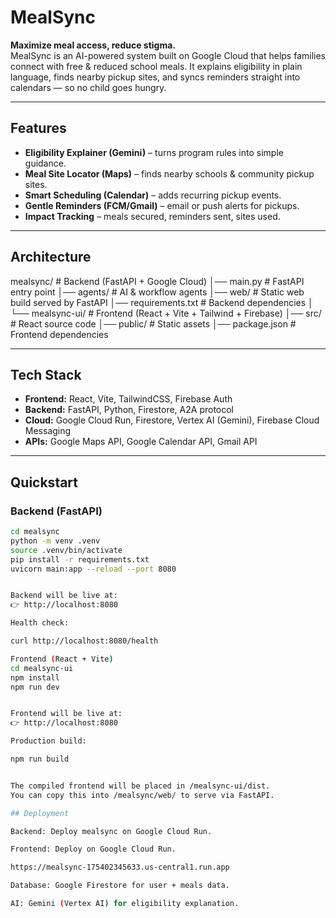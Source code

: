 # MealSync

**Maximize meal access, reduce stigma.**  
MealSync is an AI-powered system built on Google Cloud that helps families connect with free & reduced school meals. It explains eligibility in plain language, finds nearby pickup sites, and syncs reminders straight into calendars — so no child goes hungry.

---

## Features
- **Eligibility Explainer (Gemini)** – turns program rules into simple guidance.  
- **Meal Site Locator (Maps)** – finds nearby schools & community pickup sites.  
- **Smart Scheduling (Calendar)** – adds recurring pickup events.  
- **Gentle Reminders (FCM/Gmail)** – email or push alerts for pickups.  
- **Impact Tracking** – meals secured, reminders sent, sites used.  

---

## Architecture
mealsync/ # Backend (FastAPI + Google Cloud)
│── main.py # FastAPI entry point
│── agents/ # AI & workflow agents
│── web/ # Static web build served by FastAPI
│── requirements.txt # Backend dependencies
│
└── mealsync-ui/ # Frontend (React + Vite + Tailwind + Firebase)
│── src/ # React source code
│── public/ # Static assets
│── package.json # Frontend dependencies


---

## Tech Stack
- **Frontend:** React, Vite, TailwindCSS, Firebase Auth  
- **Backend:** FastAPI, Python, Firestore, A2A protocol  
- **Cloud:** Google Cloud Run, Firestore, Vertex AI (Gemini), Firebase Cloud Messaging  
- **APIs:** Google Maps API, Google Calendar API, Gmail API  

---

## Quickstart

### Backend (FastAPI)
```bash
cd mealsync
python -m venv .venv
source .venv/bin/activate
pip install -r requirements.txt
uvicorn main:app --reload --port 8080


Backend will be live at:
👉 http://localhost:8080

Health check:

curl http://localhost:8080/health

Frontend (React + Vite)
cd mealsync-ui
npm install
npm run dev


Frontend will be live at:
👉 http://localhost:8080

Production build:

npm run build


The compiled frontend will be placed in /mealsync-ui/dist.
You can copy this into /mealsync/web/ to serve via FastAPI.

## Deployment

Backend: Deploy mealsync on Google Cloud Run.

Frontend: Deploy on Google Cloud Run.

https://mealsync-175402345633.us-central1.run.app

Database: Google Firestore for user + meals data.

AI: Gemini (Vertex AI) for eligibility explanation.